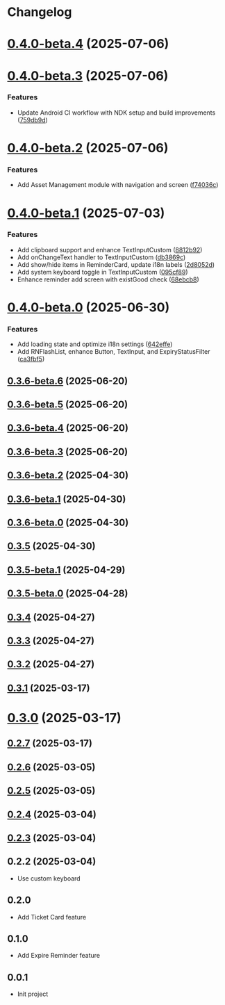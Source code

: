 # Changelog

# [0.4.0-beta.4](https://gitee.com/moujitx/com.moujitx.myapp/compare/v0.4.0-beta.3...v0.4.0-beta.4) (2025-07-06)

# [0.4.0-beta.3](https://gitee.com/moujitx/com.moujitx.myapp/compare/v0.4.0-beta.2...v0.4.0-beta.3) (2025-07-06)


### Features

* Update Android CI workflow with NDK setup and build improvements ([759db9d](https://gitee.com/moujitx/com.moujitx.myapp/commits/759db9de77e81de706f1f671bf0945d5a9633f64))

# [0.4.0-beta.2](https://gitee.com/moujitx/com.moujitx.myapp/compare/v0.4.0-beta.1...v0.4.0-beta.2) (2025-07-06)


### Features

* Add Asset Management module with navigation and screen ([f74036c](https://gitee.com/moujitx/com.moujitx.myapp/commits/f74036ca423b6ff6534a7e27ce3d7393bb74e6cd))

# [0.4.0-beta.1](https://gitee.com/moujitx/com.moujitx.myapp/compare/v0.4.0-beta.0...v0.4.0-beta.1) (2025-07-03)


### Features

* Add clipboard support and enhance TextInputCustom ([8812b92](https://gitee.com/moujitx/com.moujitx.myapp/commits/8812b92e18b036eea1d3527e04d5b74af5d58205))
* Add onChangeText handler to TextInputCustom ([db3869c](https://gitee.com/moujitx/com.moujitx.myapp/commits/db3869c892c88efc471d3374ed338a6651927bc5))
* Add show/hide items in ReminderCard, update i18n labels ([2d8052d](https://gitee.com/moujitx/com.moujitx.myapp/commits/2d8052d0f559dd9d98465e1e6a1330b2d18eaf6c))
* Add system keyboard toggle in TextInputCustom ([095cf89](https://gitee.com/moujitx/com.moujitx.myapp/commits/095cf89af6e285b7029b25864be46bd96294e1b3))
* Enhance reminder add screen with existGood check ([68ebcb8](https://gitee.com/moujitx/com.moujitx.myapp/commits/68ebcb8cb8fe0c8d66b1e8e344fbc95c968d5d9d))

# [0.4.0-beta.0](https://gitee.com/moujitx/com.moujitx.myapp/compare/v0.3.6-beta.6...v0.4.0-beta.0) (2025-06-30)


### Features

* Add loading state and optimize i18n settings ([642effe](https://gitee.com/moujitx/com.moujitx.myapp/commits/642effe1b7256b284b98a7962406e26c1e6ed0e1))
* Add RNFlashList, enhance Button, TextInput, and ExpiryStatusFilter ([ca3fbf5](https://gitee.com/moujitx/com.moujitx.myapp/commits/ca3fbf59ce0df55de65ca2f86d0f7457450a1251))

## [0.3.6-beta.6](https://gitee.com/moujitx/com.moujitx.myapp/compare/v0.3.6-beta.5...v0.3.6-beta.6) (2025-06-20)

## [0.3.6-beta.5](https://gitee.com/moujitx/com.moujitx.myapp/compare/v0.3.6-beta.4...v0.3.6-beta.5) (2025-06-20)

## [0.3.6-beta.4](https://gitee.com/moujitx/com.moujitx.myapp/compare/v0.3.6-beta.3...v0.3.6-beta.4) (2025-06-20)

## [0.3.6-beta.3](https://gitee.com/moujitx/com.moujitx.myapp/compare/v0.3.6-beta.2...v0.3.6-beta.3) (2025-06-20)

## [0.3.6-beta.2](https://gitee.com/moujitx/com.moujitx.myapp/compare/v0.3.6-beta.1...v0.3.6-beta.2) (2025-04-30)

## [0.3.6-beta.1](https://gitee.com/moujitx/com.moujitx.myapp/compare/v0.3.6-beta.0...v0.3.6-beta.1) (2025-04-30)

## [0.3.6-beta.0](https://gitee.com/moujitx/com.moujitx.myapp/compare/v0.3.5...v0.3.6-beta.0) (2025-04-30)

## [0.3.5](https://gitee.com/moujitx/com.moujitx.myapp/compare/v0.3.5-beta.1...v0.3.5) (2025-04-30)

## [0.3.5-beta.1](https://gitee.com/moujitx/com.moujitx.myapp/compare/v0.3.5-beta.0...v0.3.5-beta.1) (2025-04-29)

## [0.3.5-beta.0](https://gitee.com/moujitx/com.moujitx.myapp/compare/v0.3.4...v0.3.5-beta.0) (2025-04-28)

## [0.3.4](https://gitee.com/moujitx/com.moujitx.myapp/compare/v0.3.3...v0.3.4) (2025-04-27)

## [0.3.3](https://gitee.com/moujitx/com.moujitx.myapp/compare/v0.3.2...v0.3.3) (2025-04-27)

## [0.3.2](https://gitee.com/moujitx/com.moujitx.myapp/compare/v0.3.1...v0.3.2) (2025-04-27)

## [0.3.1](https://gitee.com/moujitx/my-app/compare/v0.3.0...v0.3.1) (2025-03-17)

# [0.3.0](https://gitee.com/moujitx/my-app/compare/v0.2.7...v0.3.0) (2025-03-17)

## [0.2.7](https://gitee.com/moujitx/my-app/compare/v0.2.6...v0.2.7) (2025-03-17)

## [0.2.6](https://gitee.com/moujitx/my-app/compare/v0.2.5...v0.2.6) (2025-03-05)

## [0.2.5](https://gitee.com/moujitx/my-app/compare/v0.2.4...v0.2.5) (2025-03-05)

## [0.2.4](https://gitee.com/moujitx/my-app/compare/v0.2.3...v0.2.4) (2025-03-04)

## [0.2.3](https://gitee.com/moujitx/my-app/compare/v0.2.2...v0.2.3) (2025-03-04)

## 0.2.2 (2025-03-04)
- Use custom keyboard

## 0.2.0
- Add Ticket Card feature

## 0.1.0
- Add Expire Reminder feature

## 0.0.1
- Init project
